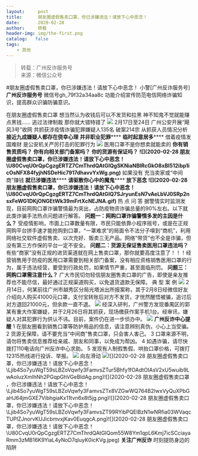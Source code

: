 ```yaml
---
layout:     post
title:      朋友圈虚假售卖口罩​，你已涉嫌违法！请放下心中恶念！
date:       2020-02-28
author:     转载
header-img: img/the-first.png
catalog:   false
tags:
    - 其他
---
```


<blockquote><p>转载：广州反诈服务号<br>
来源：微信公众号</p></blockquote>

#朋友圈虚假售卖口罩​，你已涉嫌违法！请放下心中恶念！
小警[广州反诈服务号]
**广州反诈服务号**
微信号gh_79f32a34aa8c
功能介绍宣传防范电信网络诈骗知识，提高群众识骗防骗意识。

在朋友圈虚假售卖口罩
想当然认为收钱后可以不发货和拉黑
神不知鬼不觉就能赚点黑钱……
逃过法律制裁
那你就大错特错了
![]({{site.baseurl}}/postimg/U80CvqU0rQpCgzgERTZ7CmThrdQAtGlQib6ibZuQCxMNjsMUOJIDfr2f2fgIsHFkhhI9rkLHVshYeUT3n95WeNNA.jpeg)
2月17日至24日
广州公安开展“飓风3号”收网
共抓获涉疫情诈骗犯罪嫌疑人135名
破案214宗
从抓获人员情况分析
**接近九成嫌疑人****都存在侥幸心理******
**并非职业犯罪******
**临时起意居多******
借着疫情发国难财
是公安机关严厉打击的犯罪行为
![]({{site.baseurl}}/postimg/Ljib4So7yuWgegCWibHpTO9zltHia54SWUiaQLJhnnclURFkB8MdTj9ZeblQBOYKOVhP13rZCEx9iccZeXuMkrKYF6Q.gif)
医用口罩不是你想卖就能卖的
**你有销售资质吗？**
**你有向相关部门备案吗？**
**你的货源有保证吗？**
****![](2020-02-28
朋友圈虚假售卖口罩​，你已涉嫌违法！请放下心中恶念！\\U80CvqU0rQpCgzgERTZ7CmThrdQAtGlQgSKNiaNBlRcGkO8xBI512ibp1icOsNFX84fyjhNSDeHic7917dhavvYxWg.png)****
如果没有
充当卖家或“中间商”赚钱
**就已涉嫌违法******
**请驱散你心中的魔鬼******
**放下恶念**
********![](2020-02-28
朋友圈虚假售卖口罩​，你已涉嫌违法！请放下心中恶念！\\U80CvqU0rQpCgzgERTZ7CmThrdQAtGlQ7SJryunEsN7vAeLbVJ0SRp2nsxFeWG1DKjONGEtWk39mFrtXcNEJNA.gif)********
热
点
问
答
据警情实时监测发现，目前网购口罩诈骗警情最为突出，占防疫物资诈骗总量的90%左右。以下就此类诈骗手法热点问题进行解答。
****问题一：网购口罩诈骗警情多发的主因是什么？****
受疫情影响，市面上口罩数量有限，市民只能依靠小程序摇号，或是在正规网购平台拼手速才能抢购到口罩，“一罩难求”的局面令不法分子嗅到“商机”，利用网络社交软件虚假售卖、以次充好、贩卖三无产品。网络“带货”也不全是诈骗，但没有第三方作保的平台一定不安全。
****问题二：货源无保证售卖医用口罩违法吗？****
有些“商家”没有正规的进货渠道就在网上售卖口罩，那你就要高度注意了！！！经营销售用于防疫的医用口罩需要到相关部门备案，没有相应资格销售医用口罩的行为，属于违法经营，要受到行政处罚，如果情节严重，甚至面临刑罚。
****问题三：网购口罩需注意什么？****
广大市民切勿轻信朋友圈售卖口罩的广告，即使是亲友推荐也不能尽信，最好通过正规渠道购买，以免退货退款无保障。
典
型
案
例
![]({{site.baseurl}}/postimg/Ljib4So7yuWgAFLImXf3tPJ8UFNF4tsTiaHcHqCzfYic6gJetyk0FGttufzpeeyNibJtccoA8w38Tic2LanlcDbkIjA.png)
2月14日，何某前往广州市越秀区分局光塔派出所报案称，其于2月8日经微信好友介绍向人购买41000元口罩，支付宝转账后对方不发货，才恍然醒悟被骗，追讨后对方退回21000元，但余款一直不退。
![]({{site.baseurl}}/postimg/U80CvqU0rQpCgzgERTZ7CmThrdQAtGlQd398iaUsicRcicLgiaYXBQdcUrefu2dp9ib3ic6dY5Tsas4f318phOFWtW3A.gif)
经深入研判，广州警方发现番禺区的郭某有重大作案嫌疑，并于2月26日将其抓获，现场缴获作案手机1台。经审讯，嫌疑人对其犯罪行为供认不讳。目前，案件仍在进一步侦办中。
![]({{site.baseurl}}/postimg/U80CvqU0rQpCgzgERTZ7CmThrdQAtGlQKJZGyD4o2XCmbBhE0OAficSTExluSOaFmhnzVnmxD55jZJ3l7Kuiaz3A.jpeg)
**广州反诈中心提醒**
1
在朋友圈看到销售口罩等防护用品的信息，请注意辨别真伪，小心上当受骗。
2
货源无保障，请不要充当“中间商”售卖口罩，只会害人害己。
3
口罩来源不明，请勿将售卖信息推荐给亲戚、朋友和同事，以免成为帮凶。
4
如遇诈骗，请尽快拨打110电话向广州反诈中心求助。
5
发现有人制假售假、哄抬口罩价格，可拨打12315热线进行投诉、举报。
![]({{site.baseurl}}/postimg/Ljib4So7yuWgT59sLBZoVqwfy3FamvsZTQBprohiaQXd8EFdIE0AhflAhMsTVNnIgulibK5ZiamSwkq7vPJMtU9WXQ.gif)
向左滑动
![]({{site.baseurl}}/postimg/Ljib4So7yuWgT59sLBZoVqwfy3FamvsZT5Exz4Tg6ApL4dkeyHSXxyEZsCozcRmvsbO0Z72Y1JPiaCundHmUfeicQ.png)![](2020-02-28
朋友圈虚假售卖口罩​，你已涉嫌违法！请放下心中恶念！\\Ljib4So7yuWgT59sLBZoVqwfy3FamvsZTur5Bhfy1fOAdtOIAsV2xU5wuib9LwAoIuzXmIhNh2PGqpGhVGeBIdAg.png)![](2020-02-28
朋友圈虚假售卖口罩​，你已涉嫌违法！请放下心中恶念！\\Ljib4So7yuWgT59sLBZoVqwfy3FamvsZTx8VZGwWQ764B2IwxVyQuXPbGaHJ64jmGXE7VibhgiaKx11tvn6x8t5jg.png)![](2020-02-28
朋友圈虚假售卖口罩​，你已涉嫌违法！请放下心中恶念！\\Ljib4So7yuWgT59sLBZoVqwfy3FamvsZT99RYibPQElBzN1wNRfia03WVaqcTUPlZJnorvKUJicbmvxjKav0EuqgcA.png)![](2020-02-28
朋友圈虚假售卖口罩​，你已涉嫌违法！请放下心中恶念！\\U80CvqU0rQpCgzgERTZ7CmThrdQAtGlQom55W8Ym1qpL6Kmj7icSCciayaRmm3zMB16K9YiaL4yNoD7qluyK0icKVg.jpeg)
**关注广州反诈**
时刻提防身边的陷阱
